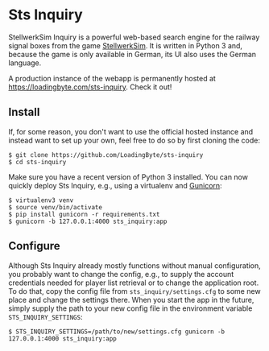 # Sts Inquiry

StellwerkSim Inquiry is a powerful web-based search engine for the railway signal boxes from the game [StellwerkSim](https://www.stellwerksim.de/).
It is written in Python 3 and, because the game is only available in German, its UI also uses the German language.

A production instance of the webapp is permanently hosted at https://loadingbyte.com/sts-inquiry. Check it out!

## Install

If, for some reason, you don't want to use the official hosted instance and instead want to set up your own,
feel free to do so by first cloning the code:

    $ git clone https://github.com/LoadingByte/sts-inquiry
    $ cd sts-inquiry

Make sure you have a recent version of Python 3 installed.
You can now quickly deploy Sts Inquiry, e.g., using a virtualenv and [Gunicorn](https://gunicorn.org/):

    $ virtualenv3 venv
    $ source venv/bin/activate
    $ pip install gunicorn -r requirements.txt
    $ gunicorn -b 127.0.0.1:4000 sts_inquiry:app

## Configure

Although Sts Inquiry already mostly functions without manual configuration, you probably want to change the config,
e.g., to supply the account credentials needed for player list retrieval or to change the application root.
To do that, copy the config file from `sts_inquiry/settings.cfg` to some new place and change the settings there.
When you start the app in the future, simply supply the path to your new config file
in the environment variable `STS_INQUIRY_SETTINGS`:

    $ STS_INQUIRY_SETTINGS=/path/to/new/settings.cfg gunicorn -b 127.0.0.1:4000 sts_inquiry:app
